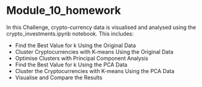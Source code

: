 # Module_10_homework

In this Challenge, crypto-currency data is visualised and analysed using the crypto_investments.ipynb notebook. This includes:
* Find the Best Value for k Using the Original Data
* Cluster Cryptocurrencies with K-means Using the Original Data
* Optimise Clusters with Principal Component Analysis
* Find the Best Value for k Using the PCA Data
* Cluster the Cryptocurrencies with K-means Using the PCA Data
* Visualise and Compare the Results
